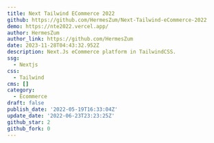 ```yaml
---
title: Next Tailwind ECommerce 2022
github: https://github.com/HermesZum/Next-Tailwind-eCommerce-2022
demo: https://nte2022.vercel.app/
author: HermesZum
author_link: https://github.com/HermesZum
date: 2023-11-28T04:43:32.952Z
description: Next.Js eCommerce platform in TailwindCSS.
ssg:
  - Nextjs
css:
  - Tailwind
cms: []
category:
  - Ecommerce
draft: false
publish_date: '2022-05-19T16:33:04Z'
update_date: '2022-06-23T23:23:25Z'
github_star: 2
github_fork: 0
---
```

